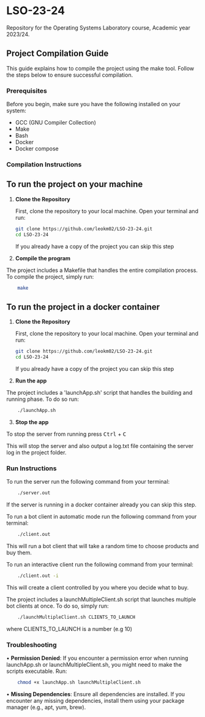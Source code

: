 # LSO-23-24
Repository for the Operating Systems Laboratory course, Academic year 2023/24.

## Project Compilation Guide

This guide explains how to compile the project using the make tool. Follow the steps below to ensure successful compilation.

### Prerequisites

Before you begin, make sure you have the following installed on your system:
- GCC (GNU Compiler Collection)
- Make
- Bash
- Docker
- Docker compose

### Compilation Instructions

## To run the project on your machine

1. **Clone the Repository**

   First, clone the repository to your local machine. Open your terminal and run:

   ```sh
   git clone https://github.com/leokm02/LSO-23-24.git
   cd LSO-23-24
      ```

    If you already have a copy of the project you can skip this step

2.    **Compile the program**

The project includes a Makefile that handles the entire compilation process. To compile the project, simply run:
```sh
    make
```
## To run the project in a docker container

1. **Clone the Repository**

   First, clone the repository to your local machine. Open your terminal and run:

   ```sh
   git clone https://github.com/leokm02/LSO-23-24.git
   cd LSO-23-24
      ```

    If you already have a copy of the project you can skip this step


2.    **Run the app**

The project includes a 'launchApp.sh' script that handles the building and running phase. To do so run:
```sh
    ./launchApp.sh
```

3.    **Stop the app**

To stop the server from running press <kbd>Ctrl</kbd> + <kbd>C</kbd>

This will stop the server and also output a log.txt file containing the server log in the project folder.


      
### Run Instructions

To run the server run the following command from your terminal:

```sh
    ./server.out
```

If the server is running in a docker container already you can skip this step.

To run a bot client in automatic mode run the following command from your terminal:

```sh
    ./client.out
```
This will run a bot client that will take a random time to choose products and buy them.

To run an interactive client run the following command from your terminal:

```sh
    ./client.out -i
```
This will create a client controlled by you where you decide what to buy.

The project includes a launchMultipleClient.sh script that launches multiple bot clients at once. To do so, simply run:

```sh
    ./launchMultipleClient.sh CLIENTS_TO_LAUNCH
```

where CLIENTS_TO_LAUNCH is a number (e.g 10)

### Troubleshooting

•    **Permission Denied**: If you encounter a permission error when running launchApp.sh or launchMultipleClient.sh, you might need to make the scripts executable. Run:
```sh
    chmod +x launchApp.sh launchMultipleClient.sh
```
•    **Missing Dependencies**: Ensure all dependencies are installed. If you encounter any missing dependencies, install them using your package manager (e.g., apt, yum, brew). 

